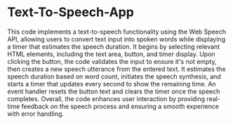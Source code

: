 # Text-To-Speech-App

This code implements a text-to-speech functionality using the Web Speech API, allowing users to convert text input into spoken words while displaying a timer that estimates the speech duration. 
It begins by selecting relevant HTML elements, including the text area, button, and timer display. Upon clicking the button, the code validates the input to ensure it's not empty, then creates a new speech utterance from the entered text. It estimates the speech duration based on word count, initiates the speech synthesis, and starts a timer that updates every second to show the remaining time. An event handler resets the button text and clears the timer once the speech completes. Overall, the code enhances user interaction by providing real-time feedback on the speech process and ensuring a smooth experience with error handling.
